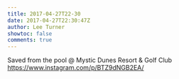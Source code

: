 ```yaml
---
title: 2017-04-27T22-30
date: 2017-04-27T22:30:47Z
author: Lee Turner
showtoc: false
comments: true
---
```


Saved from the pool @ Mystic Dunes Resort &amp; Golf Club https://www.instagram.com/p/BTZ9dNGB2EA/


